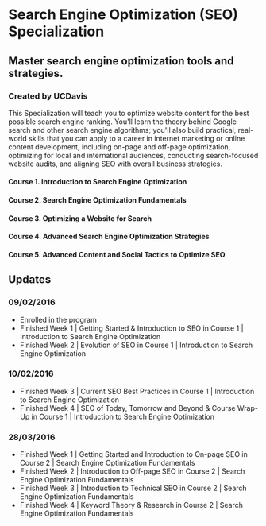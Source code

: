 # Search Engine Optimization (SEO) Specialization
## Master search engine optimization tools and strategies.
### Created by UCDavis

This Specialization will teach you to optimize website content for the best possible search engine ranking. You'll learn the theory behind Google search and other search engine algorithms; you'll also build practical, real-world skills that you can apply to a career in internet marketing or online content development, including on-page and off-page optimization, optimizing for local and international audiences, conducting search-focused website audits, and aligning SEO with overall business strategies.

#### Course 1. Introduction to Search Engine Optimization
#### Course 2. Search Engine Optimization Fundamentals
#### Course 3. Optimizing a Website for Search
#### Course 4. Advanced Search Engine Optimization Strategies
#### Course 5. Advanced Content and Social Tactics to Optimize SEO

## Updates
### 09/02/2016
- Enrolled in the program
- Finished Week 1 | Getting Started & Introduction to SEO in Course 1 | Introduction to Search Engine Optimization
- Finished Week 2 | Evolution of SEO in Course 1 | Introduction to Search Engine Optimization

### 10/02/2016
- Finished Week 3 | Current SEO Best Practices in Course 1 | Introduction to Search Engine Optimization
- Finished Week 4 | SEO of Today, Tomorrow and Beyond & Course Wrap-Up in Course 1 | Introduction to Search Engine Optimization

### 28/03/2016
- Finished Week 1 | Getting Started and Introduction to On-page SEO in Course 2 | Search Engine Optimization Fundamentals
- Finished Week 2 | Introduction to Off-page SEO in Course 2 | Search Engine Optimization Fundamentals
- Finished Week 3 | Introduction to Technical SEO in Course 2 | Search Engine Optimization Fundamentals
- Finished Week 4 | Keyword Theory & Research in Course 2 | Search Engine Optimization Fundamentals
